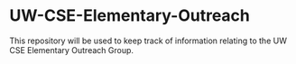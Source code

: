 # UW-CSE-Elementary-Outreach

This repository will be used to keep track of information relating to the UW CSE Elementary Outreach Group.
